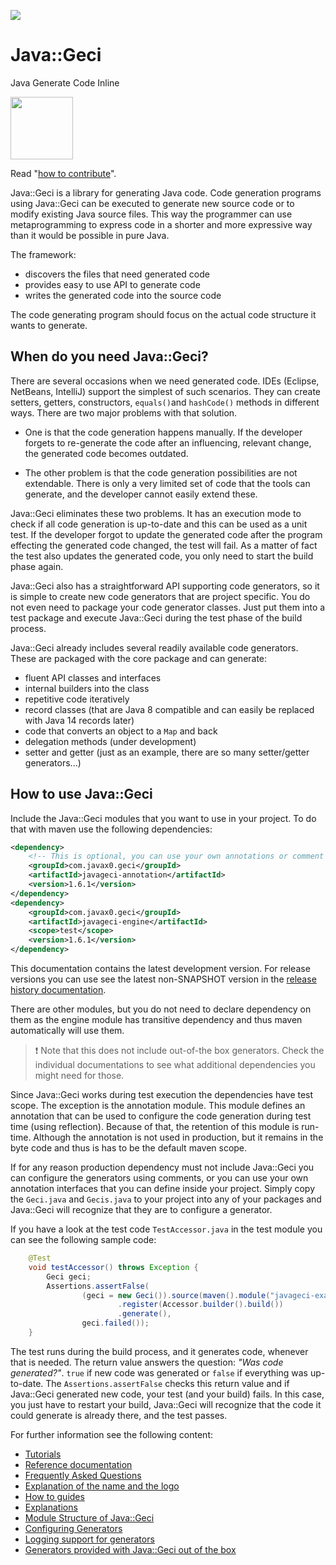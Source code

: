 <a href="https://travis-ci.com/verhas/javageci"><img src="https://api.travis-ci.org/verhas/javageci.svg?branch=master" border="0"/></a>

# Java::Geci

Java Generate Code Inline

<img src="images/logo.svg" width="100px"/>

Read "[how to contribute](CONTRIBUTE.md)".

Java::Geci is a library for generating Java code.
Code generation programs using Java::Geci can be executed to generate new source code or to modify existing Java source files.
This way the programmer can use metaprogramming to express code in a shorter and more expressive way than it would be possible in pure Java.

The framework:
 - discovers the files that need generated code
 - provides easy to use API to generate code
 - writes the generated code into the source code
 
The code generating program should focus on the actual code structure it wants to generate.

## When do you need Java::Geci?

There are several occasions when we need generated code.
IDEs (Eclipse, NetBeans, IntelliJ) support the simplest of such scenarios.
They can create setters, getters, constructors, `equals()`and `hashCode()` methods in different ways.
There are two major problems with that solution.

* One is that the code generation happens manually.
  If the developer forgets to re-generate the code after an influencing, relevant change, the generated code becomes outdated.

* The other problem is that the code generation possibilities are not extendable.
  There is only a very limited set of code that the tools can generate, and the developer cannot easily extend these. 

Java::Geci eliminates these two problems.
It has an execution mode to check if all code generation is up-to-date and this can be used as a unit test.
If the developer forgot to update the generated code after the program effecting the generated code changed, the test will fail.
As a matter of fact the test also updates the generated code, you only need to start the build phase again.

Java::Geci also has a straightforward API supporting code generators, so it is simple to create new code generators that are project specific.
You do not even need to package your code generator classes.
Just put them into a test package and execute Java::Geci during the test phase of the build process.

Java::Geci already includes several readily available code generators.
These are packaged with the core package and can generate:

* fluent API classes and interfaces
* internal builders into the class
* repetitive code iteratively
* record classes (that are Java 8 compatible and can easily be replaced with Java 14 records later)
* code that converts an object to a `Map` and back  
* delegation methods (under development)
* setter and getter (just as an example, there are so many setter/getter generators...)

## How to use Java::Geci

Include the Java::Geci modules that you want to use in your project.
To do that with maven use the following dependencies:

```xml
<dependency>
    <!-- This is optional, you can use your own annotations or comment config -->
    <groupId>com.javax0.geci</groupId>
    <artifactId>javageci-annotation</artifactId>
    <version>1.6.1</version>
</dependency>
<dependency>
    <groupId>com.javax0.geci</groupId>
    <artifactId>javageci-engine</artifactId>
    <scope>test</scope>
    <version>1.6.1</version>
</dependency>
```

This documentation contains the latest development version.
For release versions you can use see the latest non-SNAPSHOT version in the [release history documentation](RELEASE.md).

There are other modules, but you do not need to declare dependency on them as the engine module has transitive dependency and thus maven automatically will use them.

> ❗ Note that this does not include out-of-the box generators.
> Check the individual documentations to see what additional dependencies you might need for those.

Since Java::Geci works during test execution the dependencies have test scope.
The exception is the annotation module.
This module defines an annotation that can be used to configure the code generation during test time (using reflection).
Because of that, the retention of this module is run-time.
Although the annotation is not used in production, but it remains in the byte code and thus is has to be the default maven scope.

If for any reason production dependency must not include Java::Geci you can configure the generators using comments, or you can use your own annotation interfaces that you can define inside your project.
Simply copy the `Geci.java` and `Gecis.java` to your project into any of your packages and Java::Geci will recognize that they are to configure a generator.

If you have a look at the test code `TestAccessor.java` in the test module you can see the following sample code:

<!-- snip TestAccessor -->
```java
    @Test
    void testAccessor() throws Exception {
        Geci geci;
        Assertions.assertFalse(
                (geci = new Geci()).source(maven().module("javageci-examples").mainSource())
                        .register(Accessor.builder().build())
                        .generate(),
                geci.failed());
    }
```

The test runs during the build process, and it generates code, whenever that is needed.
The return value answers the question: _"Was code generated?"_.
`true` if new code was generated or `false` if everything was up-to-date.
The `Assertions.assertFalse` checks this return value and if Java::Geci generated new code, your test (and your build) fails.
In this case, you just have to restart your build, Java::Geci will recognize that the code it could generate is already there, and the test passes.

For further information see the following content:

* [Tutorials](TUTORIAL.md)
* [Reference documentation](REFERENCE.adoc)
* [Frequently Asked Questions](FAQ.md)
* [Explanation of the name and the logo](NAME.md)
* [How to guides](HOWTO.md)
* [Explanations](EXPLANATION.md)
* [Module Structure of Java::Geci](MODULES.md)
* [Configuring Generators](CONFIGURATION.md)
* [Logging support for generators](LOGGING.md)
* [Generators provided with Java::Geci out of the box](GENERATORS.md)

